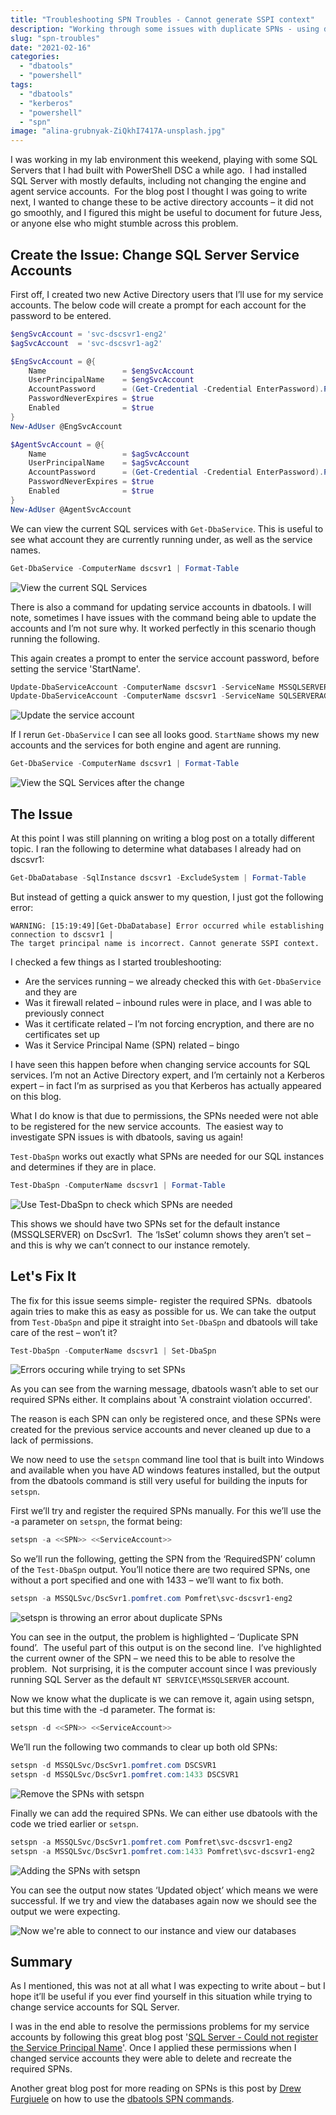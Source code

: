 ```yaml
---
title: "Troubleshooting SPN Troubles - Cannot generate SSPI context"
description: "Working through some issues with duplicate SPNs - using dbatools and setspn"
slug: "spn-troubles"
date: "2021-02-16"
categories:
  - "dbatools"
  - "powershell"
tags:
  - "dbatools"
  - "kerberos"
  - "powershell"
  - "spn"
image: "alina-grubnyak-ZiQkhI7417A-unsplash.jpg"
---
```


I was working in my lab environment this weekend, playing with some SQL Servers that I had built with PowerShell DSC a while ago.  I had installed SQL Server with mostly defaults, including not changing the engine and agent service accounts.  For the blog post I thought I was going to write next, I wanted to change these to be active directory accounts – it did not go smoothly, and I figured this might be useful to document for future Jess, or anyone else who might stumble across this problem.

## Create the Issue: Change SQL Server Service Accounts

First off, I created two new Active Directory users that I’ll use for my service accounts. The below code will create a prompt for each account for the password to be entered.

```PowerShell
$engSvcAccount = 'svc-dscsvr1-eng2'
$agSvcAccount  = 'svc-dscsvr1-ag2'

$EngSvcAccount = @{
    Name                 = $engSvcAccount
    UserPrincipalName    = $engSvcAccount
    AccountPassword  	 = (Get-Credential -Credential EnterPassword).Password
    PasswordNeverExpires = $true
    Enabled              = $true
}
New-AdUser @EngSvcAccount

$AgentSvcAccount = @{
    Name                 = $agSvcAccount
    UserPrincipalName    = $agSvcAccount
    AccountPassword      = (Get-Credential -Credential EnterPassword).Password
    PasswordNeverExpires = $true
    Enabled              = $true
}
New-AdUser @AgentSvcAccount
```

We can view the current SQL services with `Get-DbaService`. This is useful to see what account they are currently running under, as well as the service names.

```PowerShell
Get-DbaService -ComputerName dscsvr1 | Format-Table
```

![View the current SQL Services](GetDbaService.jpg)

There is also a command for updating service accounts in dbatools. I will note, sometimes I have issues with the command being able to update the accounts and I’m not sure why. It worked perfectly in this scenario though running the following.

This again creates a prompt to enter the service account password, before setting the service 'StartName'.

```PowerShell
Update-DbaServiceAccount -ComputerName dscsvr1 -ServiceName MSSQLSERVER -ServiceCredential (Get-Credential -Credential "Pomfret\$engSvcAccount" )
Update-DbaServiceAccount -ComputerName dscsvr1 -ServiceName SQLSERVERAGENT -ServiceCredential (Get-Credential -Credential "Pomfret\$agSvcAccount" )
```

![Update the service account](UpdateDbaServiceAccount.png)

If I rerun `Get-DbaService` I can see all looks good. `StartName` shows my new accounts and the services for both engine and agent are running.

```PowerShell
Get-DbaService -ComputerName dscsvr1 | Format-Table
```

![View the SQL Services after the change](GetDbaService_post.jpg)

## The Issue

At this point I was still planning on writing a blog post on a totally different topic. I ran the following to determine what databases I already had on dscsvr1:

```PowerShell
Get-DbaDatabase -SqlInstance dscsvr1 -ExcludeSystem | Format-Table
```

But instead of getting a quick answer to my question, I just got the following error:

```text
WARNING: [15:19:49][Get-DbaDatabase] Error occurred while establishing connection to dscsvr1 |
The target principal name is incorrect. Cannot generate SSPI context.
```

I checked a few things as I started troubleshooting:

- Are the services running – we already checked this with `Get-DbaService` and they are
- Was it firewall related – inbound rules were in place, and I was able to previously connect
- Was it certificate related – I’m not forcing encryption, and there are no certificates set up
- Was it Service Principal Name (SPN) related – bingo

I have seen this happen before when changing service accounts for SQL services. I’m not an Active Directory expert, and I’m certainly not a Kerberos expert – in fact I’m as surprised as you that Kerberos has actually appeared on this blog. 

What I do know is that due to permissions, the SPNs needed were not able to be registered for the new service accounts.  The easiest way to investigate SPN issues is with dbatools, saving us again!

`Test-DbaSpn` works out exactly what SPNs are needed for our SQL instances and determines if they are in place.

```PowerShell
Test-DbaSpn -ComputerName dscsvr1 | Format-Table
```

![Use Test-DbaSpn to check which SPNs are needed](Test-DbaSpn.jpg)

This shows we should have two SPNs set for the default instance (MSSQLSERVER) on DscSvr1.  The ‘IsSet’ column shows they aren’t set – and this is why we can’t connect to our instance remotely.

## Let's Fix It

The fix for this issue seems simple- register the required SPNs.  dbatools again tries to make this as easy as possible for us. We can take the output from `Test-DbaSpn` and pipe it straight into `Set-DbaSpn` and dbatools will take care of the rest – won’t it?

```PowerShell
Test-DbaSpn -ComputerName dscsvr1 | Set-DbaSpn
```

![Errors occuring while trying to set SPNs](FailedToSetSPN.jpg)

As you can see from the warning message, dbatools wasn’t able to set our required SPNs either. It complains about 'A constraint violation occurred'.

The reason is each SPN can only be registered once, and these SPNs were created for the previous service accounts and never cleaned up due to a lack of permissions.

We now need to use the `setspn` command line tool that is built into Windows and available when you have AD windows features installed, but the output from the dbatools command is still very useful for building the inputs for `setspn`.

First we’ll try and register the required SPNs manually. For this we’ll use the -a parameter on `setspn`, the format being:

```PowerShell
setspn -a <<SPN>> <<ServiceAccount>>
```

So we’ll run the following, getting the SPN from the ‘RequiredSPN’ column of the `Test-DbaSpn` output. You’ll notice there are two required SPNs, one without a port specified and one with 1433 – we’ll want to fix both.

```PowerShell
setspn -a MSSQLSvc/DscSvr1.pomfret.com Pomfret\svc-dscsvr1-eng2
```

![setspn is throwing an error about duplicate SPNs](duplicateSpn.jpg)

You can see in the output, the problem is highlighted – ‘Duplicate SPN found’.  The useful part of this output is on the second line.  I’ve highlighted the current owner of the SPN – we need this to be able to resolve the problem.  Not surprising, it is the computer account since I was previously running SQL Server as the default `NT SERVICE\MSSQLSERVER` account.

Now we know what the duplicate is we can remove it, again using setspn, but this time with the -d parameter. The format is:

```PowerShell
setspn -d <<SPN>> <<ServiceAccount>>
```

We’ll run the following two commands to clear up both old SPNs:

```PowerShell
setspn -d MSSQLSvc/DscSvr1.pomfret.com DSCSVR1
setspn -d MSSQLSvc/DscSvr1.pomfret.com:1433 DSCSVR1
```

![Remove the SPNs with setspn](DeleteSPN.jpg)

Finally we can add the required SPNs. We can either use dbatools with the code we tried earlier or `setspn`.

```PowerShell
setspn -a MSSQLSvc/DscSvr1.pomfret.com Pomfret\svc-dscsvr1-eng2
setspn -a MSSQLSvc/DscSvr1.pomfret.com:1433 Pomfret\svc-dscsvr1-eng2
```

![Adding the SPNs with setspn](addSpn.jpg)

You can see the output now states ‘Updated object’ which means we were successful. If we try and view the databases again now we should see the output we were expecting.

![Now we're able to connect to our instance and view our databases](Get-DbaDatabase.jpg)

## Summary

As I mentioned, this was not at all what I was expecting to write about – but I hope it’ll be useful if you ever find yourself in this situation while trying to change service accounts for SQL Server.

I was in the end able to resolve the permissions problems for my service accounts by following this great blog post '[SQL Server - Could not register the Service Principal Name](http://www.alexandreviot.net/2014/09/30/sql-server-could-not-register-the-service-principal-name-spn/)'. Once I applied these permissions when I changed service accounts they were able to delete and recreate the required SPNs.

Another great blog post for more reading on SPNs is this post by [Drew Furgiuele](https://www.twitter.com/pittfurg) on how to use the [dbatools SPN commands](https://dbatools.io/schwifty/).
